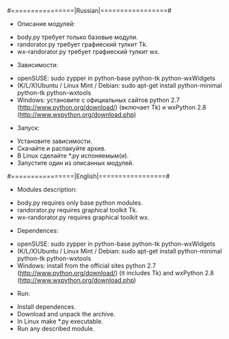 #================|Russian|=================#

- Описание модулей:
 * body.py требует только базовые модули.
 * randorator.py требует графиеский тулкит Tk.
 * wx-randorator.py требует графиеский тулкит wx.

- Зависимости:
 * openSUSE: sudo zypper in python-base python-tk python-wxWidgets
 * (K/L/X)Ubuntu / Linux Mint / Debian:
sudo apt-get install python-minimal python-tk python-wxtools
 * Windows: установите с официальных сайтов python 2.7 (http://www.python.org/download/)
(включает Tk) и wxPython 2.8 (http://www.wxpython.org/download.php)

- Запуск:
 * Установите зависимости.
 * Скачайте и распакуйте архив.
 * В Linux сделайте *.py испоняемым(и).
 * Запустите один из описанных модулей.

#================|English|=================#

- Modules description:
 * body.py requires only base python modules.
 * randorator.py requires graphical toolkit Tk.
 * wx-randorator.py requires graphical toolkit wx.

- Dependences:
 * openSUSE: sudo zypper in python-base python-tk python-wxWidgets
 * (K/L/X)Ubuntu / Linux Mint / Debian:
sudo apt-get install python-minimal python-tk python-wxtools
 * Windows: install from the official sites python 2.7 (http://www.python.org/download/)
(it includes Tk) and wxPython 2.8 (http://www.wxpython.org/download.php)

- Run:
 * Install dependences.
 * Download and unpack the archive.
 * In Linux make *.py executable.
 * Run any described module.
